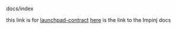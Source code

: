 docs/index

this link is for [launchpad-contract](https://legshampoo.github.io/docs/launchpad-contract.md)
[here](https://legshampoo.github.io/Impinj_RFID/) is the link to the Impinj docs